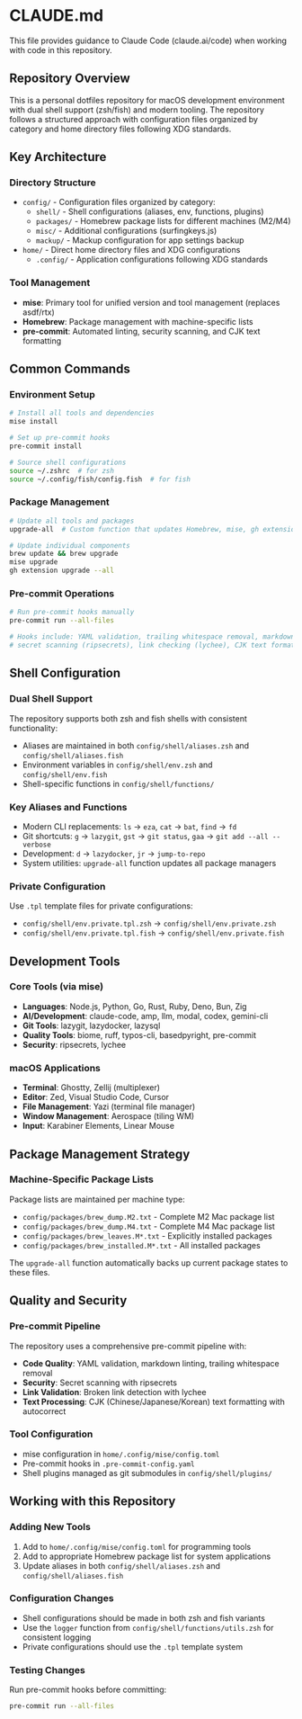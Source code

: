 # CLAUDE.md

This file provides guidance to Claude Code (claude.ai/code) when working with code in this repository.

## Repository Overview

This is a personal dotfiles repository for macOS development environment with dual shell support (zsh/fish) and modern tooling. The repository follows a structured approach with configuration files organized by category and home directory files following XDG standards.

## Key Architecture

### Directory Structure

- `config/` - Configuration files organized by category:
  - `shell/` - Shell configurations (aliases, env, functions, plugins)
  - `packages/` - Homebrew package lists for different machines (M2/M4)
  - `misc/` - Additional configurations (surfingkeys.js)
  - `mackup/` - Mackup configuration for app settings backup
- `home/` - Direct home directory files and XDG configurations
  - `.config/` - Application configurations following XDG standards

### Tool Management

- **mise**: Primary tool for unified version and tool management (replaces asdf/rtx)
- **Homebrew**: Package management with machine-specific lists
- **pre-commit**: Automated linting, security scanning, and CJK text formatting

## Common Commands

### Environment Setup

```bash
# Install all tools and dependencies
mise install

# Set up pre-commit hooks
pre-commit install

# Source shell configurations
source ~/.zshrc  # for zsh
source ~/.config/fish/config.fish  # for fish
```

### Package Management

```bash
# Update all tools and packages
upgrade-all  # Custom function that updates Homebrew, mise, gh extensions, and backs up package lists

# Update individual components
brew update && brew upgrade
mise upgrade
gh extension upgrade --all
```

### Pre-commit Operations

```bash
# Run pre-commit hooks manually
pre-commit run --all-files

# Hooks include: YAML validation, trailing whitespace removal, markdown linting,
# secret scanning (ripsecrets), link checking (lychee), CJK text formatting (autocorrect)
```

## Shell Configuration

### Dual Shell Support

The repository supports both zsh and fish shells with consistent functionality:

- Aliases are maintained in both `config/shell/aliases.zsh` and `config/shell/aliases.fish`
- Environment variables in `config/shell/env.zsh` and `config/shell/env.fish`
- Shell-specific functions in `config/shell/functions/`

### Key Aliases and Functions

- Modern CLI replacements: `ls` → `eza`, `cat` → `bat`, `find` → `fd`
- Git shortcuts: `g` → `lazygit`, `gst` → `git status`, `gaa` → `git add --all --verbose`
- Development: `d` → `lazydocker`, `jr` → `jump-to-repo`
- System utilities: `upgrade-all` function updates all package managers

### Private Configuration

Use `.tpl` template files for private configurations:

- `config/shell/env.private.tpl.zsh` → `config/shell/env.private.zsh`
- `config/shell/env.private.tpl.fish` → `config/shell/env.private.fish`

## Development Tools

### Core Tools (via mise)

- **Languages**: Node.js, Python, Go, Rust, Ruby, Deno, Bun, Zig
- **AI/Development**: claude-code, amp, llm, modal, codex, gemini-cli
- **Git Tools**: lazygit, lazydocker, lazysql
- **Quality Tools**: biome, ruff, typos-cli, basedpyright, pre-commit
- **Security**: ripsecrets, lychee

### macOS Applications

- **Terminal**: Ghostty, Zellij (multiplexer)
- **Editor**: Zed, Visual Studio Code, Cursor
- **File Management**: Yazi (terminal file manager)
- **Window Management**: Aerospace (tiling WM)
- **Input**: Karabiner Elements, Linear Mouse

## Package Management Strategy

### Machine-Specific Package Lists

Package lists are maintained per machine type:

- `config/packages/brew_dump.M2.txt` - Complete M2 Mac package list
- `config/packages/brew_dump.M4.txt` - Complete M4 Mac package list
- `config/packages/brew_leaves.M*.txt` - Explicitly installed packages
- `config/packages/brew_installed.M*.txt` - All installed packages

The `upgrade-all` function automatically backs up current package states to these files.

## Quality and Security

### Pre-commit Pipeline

The repository uses a comprehensive pre-commit pipeline with:

- **Code Quality**: YAML validation, markdown linting, trailing whitespace removal
- **Security**: Secret scanning with ripsecrets
- **Link Validation**: Broken link detection with lychee
- **Text Processing**: CJK (Chinese/Japanese/Korean) text formatting with autocorrect

### Tool Configuration

- mise configuration in `home/.config/mise/config.toml`
- Pre-commit hooks in `.pre-commit-config.yaml`
- Shell plugins managed as git submodules in `config/shell/plugins/`

## Working with this Repository

### Adding New Tools

1. Add to `home/.config/mise/config.toml` for programming tools
2. Add to appropriate Homebrew package list for system applications
3. Update aliases in both `config/shell/aliases.zsh` and `config/shell/aliases.fish`

### Configuration Changes

- Shell configurations should be made in both zsh and fish variants
- Use the `logger` function from `config/shell/functions/utils.zsh` for consistent logging
- Private configurations should use the `.tpl` template system

### Testing Changes

Run pre-commit hooks before committing:

```bash
pre-commit run --all-files
```
